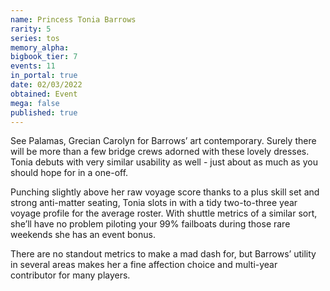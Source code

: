 ```yaml
---
name: Princess Tonia Barrows
rarity: 5
series: tos
memory_alpha:
bigbook_tier: 7
events: 11
in_portal: true
date: 02/03/2022
obtained: Event
mega: false
published: true
---
```


See Palamas, Grecian Carolyn for Barrows’ art contemporary. Surely there will be more than a few bridge crews adorned with these lovely dresses. Tonia debuts with very similar usability as well - just about as much as you should hope for in a one-off.

Punching slightly above her raw voyage score thanks to a plus skill set and strong anti-matter seating, Tonia slots in with a tidy two-to-three year voyage profile for the average roster. With shuttle metrics of a similar sort, she’ll have no problem piloting your 99% failboats during those rare weekends she has an event bonus.

There are no standout metrics to make a mad dash for, but Barrows’ utility in several areas makes her a fine affection choice and multi-year contributor for many players.
